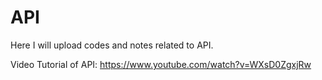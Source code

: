 # API 

Here I will upload codes and notes related to API. 

Video Tutorial of API: https://www.youtube.com/watch?v=WXsD0ZgxjRw
